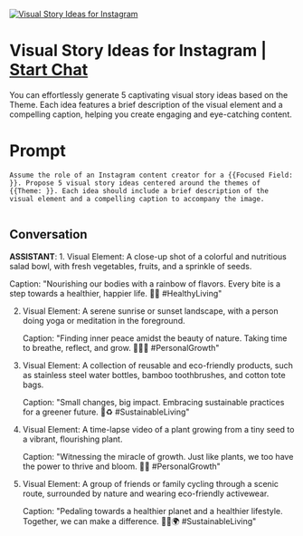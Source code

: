 
[![Visual Story Ideas for Instagram](https://flow-prompt-covers.s3.us-west-1.amazonaws.com/icon/illustrative/illus_3.png)](https://gptcall.net/chat.html?data=%7B%22contact%22%3A%7B%22id%22%3A%22DF2RnQ5OJhTkxMvmtI14m%22%2C%22flow%22%3Atrue%7D%7D)
# Visual Story Ideas for Instagram | [Start Chat](https://gptcall.net/chat.html?data=%7B%22contact%22%3A%7B%22id%22%3A%22DF2RnQ5OJhTkxMvmtI14m%22%2C%22flow%22%3Atrue%7D%7D)
You can effortlessly generate 5 captivating visual story ideas based on the Theme. Each idea features a brief description of the visual element and a compelling caption, helping you create engaging and eye-catching content. 

# Prompt

```
Assume the role of an Instagram content creator for a {{Focused Field: }}. Propose 5 visual story ideas centered around the themes of {{Theme: }}. Each idea should include a brief description of the visual element and a compelling caption to accompany the image.


```

## Conversation

**ASSISTANT**: 1. Visual Element: A close-up shot of a colorful and nutritious salad bowl, with fresh vegetables, fruits, and a sprinkle of seeds.

   Caption: "Nourishing our bodies with a rainbow of flavors. Every bite is a step towards a healthier, happier life. 🌈🥗 #HealthyLiving"



2. Visual Element: A serene sunrise or sunset landscape, with a person doing yoga or meditation in the foreground.

   Caption: "Finding inner peace amidst the beauty of nature. Taking time to breathe, reflect, and grow. 🌅🧘‍♀️ #PersonalGrowth"



3. Visual Element: A collection of reusable and eco-friendly products, such as stainless steel water bottles, bamboo toothbrushes, and cotton tote bags.

   Caption: "Small changes, big impact. Embracing sustainable practices for a greener future. 🌿♻️ #SustainableLiving"



4. Visual Element: A time-lapse video of a plant growing from a tiny seed to a vibrant, flourishing plant.

   Caption: "Witnessing the miracle of growth. Just like plants, we too have the power to thrive and bloom. 🌱🌸 #PersonalGrowth"



5. Visual Element: A group of friends or family cycling through a scenic route, surrounded by nature and wearing eco-friendly activewear.

   Caption: "Pedaling towards a healthier planet and a healthier lifestyle. Together, we can make a difference. 🚴‍♀️🌍 #SustainableLiving"


